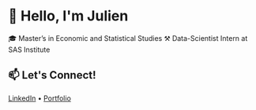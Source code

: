 # 👋 Hello, I'm Julien

🎓 Master’s in Economic and Statistical Studies
⚒️ Data-Scientist Intern at SAS Institute

## 📫 Let's Connect!
[LinkedIn](https://www.linkedin.com/in/julien-gagnaire-a90730228) • [Portfolio](https://jgagnulien.github.io/portfolio/)
